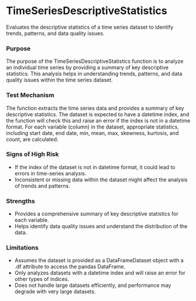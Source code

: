 # TimeSeriesDescriptiveStatistics

Evaluates the descriptive statistics of a time series dataset to identify trends, patterns, and data quality issues.

### Purpose

The purpose of the TimeSeriesDescriptiveStatistics function is to analyze an individual time series by providing a
summary of key descriptive statistics. This analysis helps in understanding trends, patterns, and data quality
issues within the time series dataset.

### Test Mechanism

The function extracts the time series data and provides a summary of key descriptive statistics. The dataset is
expected to have a datetime index, and the function will check this and raise an error if the index is not in a
datetime format. For each variable (column) in the dataset, appropriate statistics, including start date, end date,
min, mean, max, skewness, kurtosis, and count, are calculated.

### Signs of High Risk

- If the index of the dataset is not in datetime format, it could lead to errors in time-series analysis.
- Inconsistent or missing data within the dataset might affect the analysis of trends and patterns.

### Strengths

- Provides a comprehensive summary of key descriptive statistics for each variable.
- Helps identify data quality issues and understand the distribution of the data.

### Limitations

- Assumes the dataset is provided as a DataFrameDataset object with a .df attribute to access the pandas DataFrame.
- Only analyzes datasets with a datetime index and will raise an error for other types of indices.
- Does not handle large datasets efficiently, and performance may degrade with very large datasets.